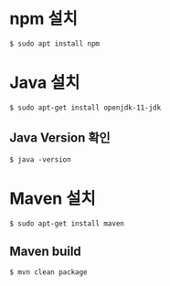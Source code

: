 # npm 설치

```
$ sudo apt install npm
```

# Java 설치

```
$ sudo apt-get install openjdk-11-jdk
```

## Java Version 확인

```
$ java -version
```

# Maven 설치

```
$ sudo apt-get install maven
```

## Maven build

```
$ mvn clean package
```
